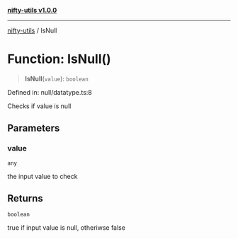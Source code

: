 [**nifty-utils v1.0.0**](../README.md)

***

[nifty-utils](../globals.md) / IsNull

# Function: IsNull()

> **IsNull**(`value`): `boolean`

Defined in: null/datatype.ts:8

Checks if value is null

## Parameters

### value

`any`

the input value to check

## Returns

`boolean`

true if input value is null, otheriwse false
